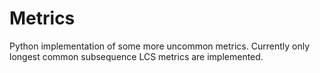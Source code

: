 # Metrics
Python implementation of some more uncommon metrics. Currently only longest common subsequence LCS metrics are implemented.
